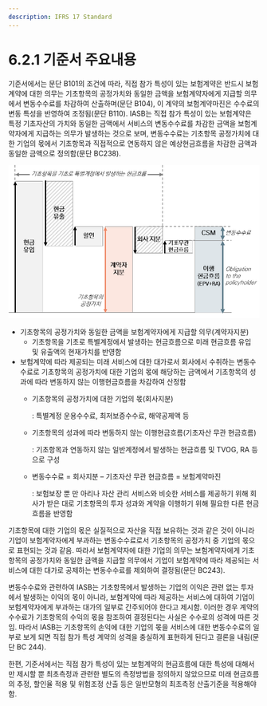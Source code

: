 ```yaml
---
description: IFRS 17 Standard
---
```


# 6.2.1 기준서 주요내용

기준서에서는 문단 B101의 조건에 따라, 직접 참가 특성이 있는 보험계약은 반드시 보험계약에 대한 의무는 기초항목의 공정가치와 동일한 금액을 보험계약자에게 지급할 의무에서 변동수수료를 차감하여 산출하며(문단 B104), 이 계약의 보험계약마진은 수수료의 변동 특성을 반영하여 조정됨(문단 B110). IASB는 직접 참가 특성이 있는 보험계약은 특정 기초자산의 가치와 동일한 금액에서 서비스의 변동수수료를 차감한 금액을 보험계약자에게 지급하는 의무가 발생하는 것으로 보며, 변동수수료는 기초항목 공정가치에 대한 기업의 몫에서 기초항목과 직접적으로 연동하지 않은 예상현금흐름을 차감한 금액과 동일한 금액으로 정의함(문단 BC238).&#x20;

![변동수수료접근법 최초측정](../../.gitbook/assets/그림6-3.png)

* 기초항목의 공정가치와 동일한 금액을 보험계약자에게 지급할 의무(계약자지분)
  * 기초항목을 기초로 특별계정에서 발생하는 현금흐름으로 미래 현금흐름 유입 및 유출액의 현재가치를 반영함&#x20;
* 보험계약에 따라 제공되는 미래 서비스에 대한 대가로서 회사에서 수취하는 변동수수료로 기초항목의 공정가치에 대한 기업의 몫에 해당하는 금액에서 기초항목의 성과에 따라 변동하지 않는 이행현금흐름을 차감하여 산정함&#x20;
  *   기초항목의 공정가치에 대한 기업의 몫(회사지분)&#x20;

      : 특별계정 운용수수료, 최저보증수수료, 해약공제액 등&#x20;
  *   기초항목의 성과에 따라 변동하지 않는 이행현금흐름(기초자산 무관 현금흐름)

      : 기초항목과 연동하지 않는 일반계정에서 발생하는 현금흐름 및 TVOG, RA 등으로 구성&#x20;
  *   변동수수료 = 회사지분 – 기초자산 무관 현금흐름 = 보험계약마진 &#x20;

      : 보험보장 뿐 만 아리나 자산 관리 서비스와 비슷한 서비스를 제공하기 위해 회사가 받은 대로 기초항목의 투자 성과와 계약을 이행하기 위해 필요한 다른 현금흐름을 반영함

기초항목에 대한 기업의 몫은 실질적으로 자산을 직접 보유하는 것과 같은 것이 아니라 기업이 보험계약자에게 부과하는 변동수수료로서 기초항목의 공정가치 중 기업의 몫으로 표현되는 것과 같음. 따라서 보험계약자에 대한 기업의 의무는 보험계약자에게 기초항목의 공정가치와 동일한 금액을 지급할 의무에서 기업이 보험계약에 따라 제공되는 서비스에 대한 대가로 공제하는 변동수수료를 제외하여 결정됨(문단 BC243).

변동수수료와 관련하여 IASB는 기초항목에서 발생하는 기업의 이익은 관련 없는 투자에서 발생하는 이익의 몫이 아니라, 보험계약에 따라 제공하는 서비스에 대하여 기업이 보험계약자에게 부과하는 대가의 일부로 간주되어야 한다고 제시함. 이러한 경우 계약의 수수료가 기초항목의 수익의 몫을 참조하여 결정된다는 사실은 수수로의 성격에 따른 것임. 따라서 IASB는 기초항목의 손익에 대한 기업의 몫을 서비스에 대한 변동수수료의 일부로 보게 되면 직접 참가 특성 계약의 성격을 충실하게 표현하게 된다고 결론을 내림(문단 BC 244).

한편, 기준서에서는 직접 참가 특성이 있는 보험계약의 현금흐름에 대한 특성에 대해서만 제시할 뿐 최초측정과 관련한 별도의 측정방법을 정의하지 않았으므로 미래 현금흐름의 추정, 할인율 적용 및 위험조정 산출 등은 일반모형의 최초측정 산출기준을 적용해야 함.&#x20;
